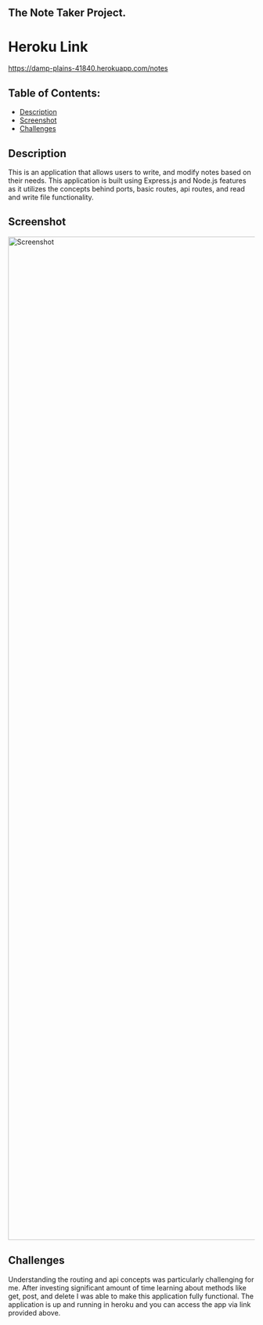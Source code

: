 ## The Note Taker Project. 

# Heroku Link 
https://damp-plains-41840.herokuapp.com/notes


## Table of Contents:
- [Description](#description)
- [Screenshot](#screenshot)
- [Challenges](#challenges)

## Description
This is an application that allows users to write, and modify notes based on their needs. This application is built using Express.js and Node.js features as it utilizes the concepts behind ports, basic routes, api routes, and read and write file functionality.


## Screenshot
<img width="2045" alt="Screenshot" src="https://user-images.githubusercontent.com/61152071/90302361-eea25a00-de62-11ea-8d52-589d98ed2b1e.png">




## Challenges
Understanding the routing and api concepts was particularly challenging for me. After investing significant amount of time learning about methods like get, post, and delete I was able to make this application fully functional. The application is up and running in heroku and you can access the app via link provided above.
